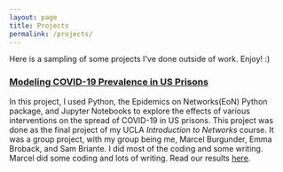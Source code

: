 ```yaml
---
layout: page
title: Projects
permalink: /projects/
---
```

Here is a sampling of some projects I've done outside of work. Enjoy! :)

### [Modeling COVID-19 Prevalence in US Prisons](https://github.com/bwolfson97/UCLA-Networks-Final-Project)

In this project, I used Python, the Epidemics on Networks(EoN) Python package, and Jupyter Notebooks to
explore the effects of various interventions on the spread of COVID-19 in US prisons. This project was 
done as the final project of my UCLA *Introduction to Networks* course. It was a group project, with my 
group being me, Marcel Burgunder, Emma Broback, and Sam Briante. I did most of the coding and some 
writing. Marcel did some coding and lots of writing. Read our results [here](../files/modeling_covid.pdf).